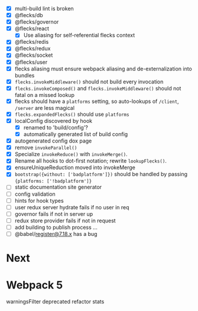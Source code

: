 - [x] multi-build lint is broken
- [x] @flecks/db
- [x] @flecks/governor
- [x] @flecks/react
    - [x] Use aliasing for self-referential flecks context
- [x] @flecks/redis
- [x] @flecks/redux
- [x] @flecks/socket
- [x] @flecks/user
- [x] flecks aliasing must ensure webpack aliasing and de-externalization into bundles
- [x] `flecks.invokeMiddleware()` should not build every invocation
- [x] `flecks.invokeComposed()` and `flecks.invokeMiddleware()` should not fatal on a missed lookup
- [x] flecks should have a `platforms` setting, so auto-lookups of `/client`, `/server` are less magical
- [x] `flecks.expandedFlecks()` should use `platforms`
- [x] localConfig discovered by hook
    - [x] renamed to 'build/config'?
    - [x] automatically generated list of build config
- [x] autogenerated config dox page
- [x] remove `invokeParallel()`
- [x] Specialize `invokeReduce()` with `invokeMerge()`.
- [x] Rename all hooks to dot-first notation; rewrite `lookupFlecks()`.
- [x] ensureUniqueReduction moved into invokeMerge
- [x] `bootstrap({without: ['badplatform']})` should be handled by passing `{platforms: ['!badplatform']}`
- [ ] static documentation site generator
- [ ] config validation
- [ ] hints for hook types
- [ ] user redux server hydrate fails if no user in req
- [ ] governor fails if not in server up
- [ ] redux store provider fails if not in request
- [ ] add building to publish process ...
- [ ] @babel/register@7.18.x has a bug

# Next

# Webpack 5

warningsFilter deprecated
refactor stats
